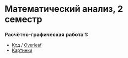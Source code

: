 # Математический анализ, 2 семестр

### Расчётно-графическая работа 1:
* [Код](https://github.com/1Menemi1/IS-2020-Math-Analysis-2-sem/blob/main/%D0%A0%D0%B0%D1%81%D1%87%D1%91%D1%82%D0%BD%D0%BE-%D0%B3%D1%80%D0%B0%D1%84%D0%B8%D1%87%D0%B5%D1%81%D0%BA%D0%B0%D1%8F%20%D1%80%D0%B0%D0%B1%D0%BE%D1%82%D0%B0%201/main.tex) / [Overleaf](https://ru.overleaf.com/read/sbhfmhchwxzh)
* [Картинки](https://github.com/1Menemi1/IS-2020-Math-Analysis-2-sem/tree/main/%D0%A0%D0%B0%D1%81%D1%87%D1%91%D1%82%D0%BD%D0%BE-%D0%B3%D1%80%D0%B0%D1%84%D0%B8%D1%87%D0%B5%D1%81%D0%BA%D0%B0%D1%8F%20%D1%80%D0%B0%D0%B1%D0%BE%D1%82%D0%B0%201/pictures)
